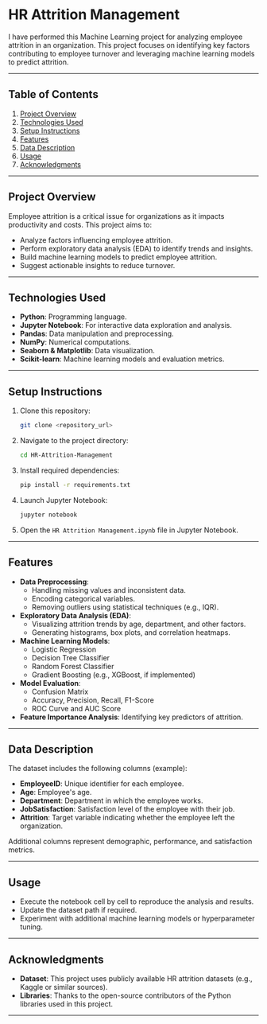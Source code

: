 # HR Attrition Management

I have performed this Machine Learning project for analyzing employee attrition in an organization. This project focuses on identifying key factors contributing to employee turnover and leveraging machine learning models to predict attrition.

---

## Table of Contents
1. [Project Overview](#project-overview)
2. [Technologies Used](#technologies-used)
3. [Setup Instructions](#setup-instructions)
4. [Features](#features)
5. [Data Description](#data-description)
6. [Usage](#usage)
7. [Acknowledgments](#acknowledgments)

---

## Project Overview

Employee attrition is a critical issue for organizations as it impacts productivity and costs. This project aims to:

- Analyze factors influencing employee attrition.
- Perform exploratory data analysis (EDA) to identify trends and insights.
- Build machine learning models to predict employee attrition.
- Suggest actionable insights to reduce turnover.

---

## Technologies Used

- **Python**: Programming language.
- **Jupyter Notebook**: For interactive data exploration and analysis.
- **Pandas**: Data manipulation and preprocessing.
- **NumPy**: Numerical computations.
- **Seaborn & Matplotlib**: Data visualization.
- **Scikit-learn**: Machine learning models and evaluation metrics.

---

## Setup Instructions

1. Clone this repository:

   ```bash
   git clone <repository_url>
   ```

2. Navigate to the project directory:

   ```bash
   cd HR-Attrition-Management
   ```

3. Install required dependencies:

   ```bash
   pip install -r requirements.txt
   ```

4. Launch Jupyter Notebook:

   ```bash
   jupyter notebook
   ```

5. Open the `HR Attrition Management.ipynb` file in Jupyter Notebook.

---

## Features

- **Data Preprocessing**:
  - Handling missing values and inconsistent data.
  - Encoding categorical variables.
  - Removing outliers using statistical techniques (e.g., IQR).
- **Exploratory Data Analysis (EDA)**:
  - Visualizing attrition trends by age, department, and other factors.
  - Generating histograms, box plots, and correlation heatmaps.
- **Machine Learning Models**:
  - Logistic Regression
  - Decision Tree Classifier
  - Random Forest Classifier
  - Gradient Boosting (e.g., XGBoost, if implemented)
- **Model Evaluation**:
  - Confusion Matrix
  - Accuracy, Precision, Recall, F1-Score
  - ROC Curve and AUC Score
- **Feature Importance Analysis**: Identifying key predictors of attrition.

---

## Data Description

The dataset includes the following columns (example):

- **EmployeeID**: Unique identifier for each employee.
- **Age**: Employee's age.
- **Department**: Department in which the employee works.
- **JobSatisfaction**: Satisfaction level of the employee with their job.
- **Attrition**: Target variable indicating whether the employee left the organization.

Additional columns represent demographic, performance, and satisfaction metrics.

---

## Usage

- Execute the notebook cell by cell to reproduce the analysis and results.
- Update the dataset path if required.
- Experiment with additional machine learning models or hyperparameter tuning.

---

## Acknowledgments

- **Dataset**: This project uses publicly available HR attrition datasets (e.g., Kaggle or similar sources).
- **Libraries**: Thanks to the open-source contributors of the Python libraries used in this project.

---

